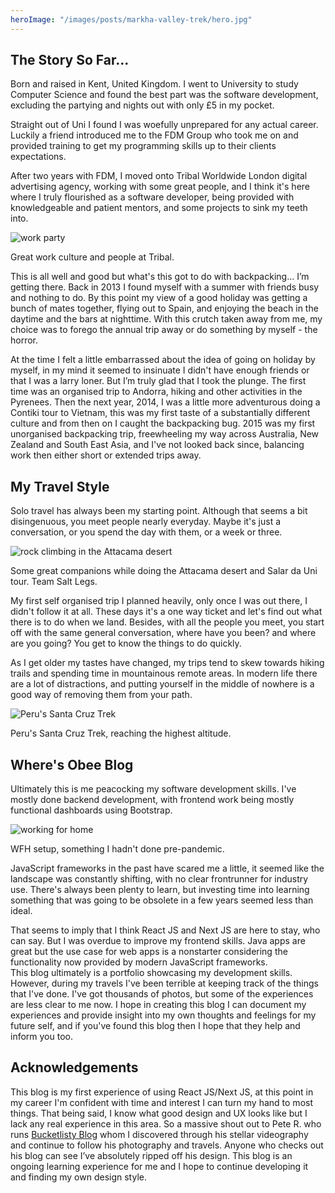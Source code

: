 ```yaml
---
heroImage: "/images/posts/markha-valley-trek/hero.jpg"
---
```


## The Story So Far...

Born and raised in Kent, United Kingdom. I went to University to study Computer Science and found the best part was the software development, excluding the partying and nights out with only £5 in my pocket.

Straight out of Uni I found I was woefully unprepared for any actual career. Luckily a friend introduced me to the FDM Group who took me on and provided training to get my programming skills up to their clients expectations.

After two years with FDM, I moved onto Tribal Worldwide London digital advertising agency, working with some great people, and I think it's here where I truly flourished as a software developer, being provided with knowledgeable and patient mentors, and some projects to sink my teeth into.

![work party](https://cdn.sanity.io/images/ho3u0oh3/production/1cd1363406f1827076fb5061626a41c39e8ce15e-772x512.jpg?w=3840&fit=max&auto=format)

Great work culture and people at Tribal.

This is all well and good but what's this got to do with backpacking… I’m getting there. Back in 2013 I found myself with a summer with friends busy and nothing to do. By this point my view of a good holiday was getting a bunch of mates together, flying out to Spain, and enjoying the beach in the daytime and the bars at nighttime. With this crutch taken away from me, my choice was to forego the annual trip away or do something by myself - the horror.

At the time I felt a little embarrassed about the idea of going on holiday by myself, in my mind it seemed to insinuate I didn't have enough friends or that I was a larry loner. But I’m truly glad that I took the plunge. The first time was an organised trip to Andorra, hiking and other activities in the Pyrenees. Then the next year, 2014, I was a little more adventurous doing a Contiki tour to Vietnam, this was my first taste of a substantially different culture and from then on I caught the backpacking bug. 2015 was my first unorganised backpacking trip, freewheeling my way across Australia, New Zealand and South East Asia, and I've not looked back since, balancing work then either short or extended trips away.

## My Travel Style

Solo travel has always been my starting point. Although that seems a bit disingenuous, you meet people nearly everyday. Maybe it's just a conversation, or you spend the day with them, or a week or three.

![rock climbing in the Attacama desert](https://cdn.sanity.io/images/ho3u0oh3/production/425b0dc5e888a767b8734ba0d01afb5ed5867de9-1224x816.jpg?w=3840&fit=max&auto=format)

Some great companions while doing the Attacama desert and Salar da Uni tour. Team Salt Legs.

My first self organised trip I planned heavily, only once I was out there, I didn't follow it at all. These days it's a one way ticket and let's find out what there is to do when we land. Besides, with all the people you meet, you start off with the same general conversation, where have you been? and where are you going? You get to know the things to do quickly.

As I get older my tastes have changed, my trips tend to skew towards hiking trails and spending time in mountainous remote areas. In modern life there are a lot of distractions, and putting yourself in the middle of nowhere is a good way of removing them from your path.

![Peru's Santa Cruz Trek](https://cdn.sanity.io/images/ho3u0oh3/production/f99be31800901135f14e033a14863ba3b9ad8119-1008x756.jpg?w=3840&fit=max&auto=format)

Peru's Santa Cruz Trek, reaching the highest altitude.

## Where's Obee Blog

Ultimately this is me peacocking my software development skills. I've mostly done backend development, with frontend work being mostly functional dashboards using Bootstrap.

![working for home](https://cdn.sanity.io/images/ho3u0oh3/production/82365d14fea0840f16499c416ba0d1d94fb60777-1025x769.jpg?w=3840&fit=max&auto=format)

WFH setup, something I hadn't done pre-pandemic.

JavaScript frameworks in the past have scared me a little, it seemed like the landscape was constantly shifting, with no clear frontrunner for industry use. There's always been plenty to learn, but investing time into learning something that was going to be obsolete in a few years seemed less than ideal.

That seems to imply that I think React JS and Next JS are here to stay, who can say. But I was overdue to improve my frontend skills. Java apps are great but the use case for web apps is a nonstarter considering the functionality now provided by modern JavaScript frameworks.  
This blog ultimately is a portfolio showcasing my development skills. However, during my travels I've been terrible at keeping track of the things that I've done. I've got thousands of photos, but some of the experiences are less clear to me now. I hope in creating this blog I can document my experiences and provide insight into my own thoughts and feelings for my future self, and if you've found this blog then I hope that they help and inform you too.

## Acknowledgements

This blog is my first experience of using React JS/Next JS, at this point in my career I'm confident with time and interest I can turn my hand to most things. That being said, I know what good design and UX looks like but I lack any real experience in this area. So a massive shout out to Pete R. who runs [Bucketlisty Blog](https://www.bucketlistly.blog/) whom I discovered through his stellar videography and continue to follow his photography and travels. Anyone who checks out his blog can see I’ve absolutely ripped off his design. This blog is an ongoing learning experience for me and I hope to continue developing it and finding my own design style.